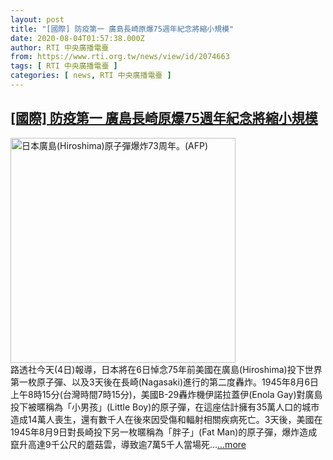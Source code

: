 ```yaml
---
layout: post
title: "[國際] 防疫第一 廣島長崎原爆75週年紀念將縮小規模"
date: 2020-08-04T01:57:38.000Z
author: RTI 中央廣播電臺
from: https://www.rti.org.tw/news/view/id/2074663
tags: [ RTI 中央廣播電臺 ]
categories: [ news, RTI 中央廣播電臺 ]
---
```

<!--1596506258000-->
[[國際] 防疫第一 廣島長崎原爆75週年紀念將縮小規模](https://www.rti.org.tw/news/view/id/2074663)
------

<div>
<img src="https://static.rti.org.tw/assets/thumbnails/2018/08/06/153352805605869.jpg" width="360" alt="日本廣島(Hiroshima)原子彈爆炸73周年。(AFP)" title="日本廣島(Hiroshima)原子彈爆炸73周年。(AFP)"><br>路透社今天(4日)報導，日本將在6日悼念75年前美國在廣島(Hiroshima)投下世界第一枚原子彈、以及3天後在長崎(Nagasaki)進行的第二度轟炸。1945年8月6日上午8時15分(台灣時間7時15分)，美國B-29轟炸機伊諾拉蓋伊(Enola Gay)對廣島投下被暱稱為「小男孩」(Little Boy)的原子彈，在這座估計擁有35萬人口的城市造成14萬人喪生，還有數千人在後來因受傷和輻射相關疾病死亡。3天後，美國在1945年8月9日對長崎投下另一枚暱稱為「胖子」(Fat Man)的原子彈，爆炸造成竄升高達9千公尺的蘑菇雲，導致逾7萬5千人當場死...<a target="_blank" href="https://www.rti.org.tw/news/view/id/2074663">...more</a>
</div>
